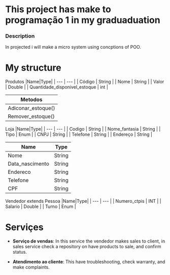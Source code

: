 <h1>This project has make to programação 1 in my graduaduation</h1>

### Description

In projected i will make a micro system using concptions of POO.

# My structure
Produtos
|Name|Type|
| --- | --- |
| Código | String |
| Nome  | String |
| Valor  | Double |
| Quantidade_disponivel_estoque | int |

|Metodos|
|---|
|Adiconar_estoque()|
|Remover_estoque()|

Loja
|Name|Type|
| --- | --- |
| Codigo | String |
| Nome_fantasia | String |
| Tipo | Enum |
| CNPJ | String |
| Telefone | String |
| Endereço | String |

|Name|Type|
| --- | --- |
| Nome | String |
| Data_nascimento | String |
| Endereco | String |
| Telefone | String |
| CPF | String |

Vendedor extends Pessoa
|Name|Type|
| --- | --- |
| Numero_ctpis | INT |
| Salario | Double |
| Turno | Enum |

# Serviçes 
+ **Serviço de vendas**: In this service the vendedor makes sales to client, in sales service check a repository on have products to sale, and confirm status.

+ **Atendimento ao cliente**: This have troubleshooting, check warranty, and make complaints.
